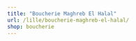 ```yaml
---
title: "Boucherie Maghreb El Halal"
url: /lille/boucherie-maghreb-el-halal/
shop: boucherie
---
```

